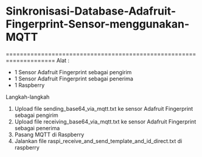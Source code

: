 # Sinkronisasi-Database-Adafruit-Fingerprint-Sensor-menggunakan-MQTT
====================================================================
Alat : 
- 1 Sensor Adafruit Fingerprint sebagai pengirim
- 1 Sensor Adafruit Fingerprint sebagai penerima
- 1 Raspberry

Langkah-langkah
1. Upload file sending_base64_via_mqtt.txt ke sensor Adafruit Fingerprint sebagai pengirim
2. Upload file receiving_base64_via_mqtt.txt ke sensor Adafruit Fingerprint sebagai penerima
4. Pasang MQTT di Raspberry
3. Jalankan file raspi_receive_and_send_template_and_id_direct.txt di raspberry



